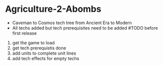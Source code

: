 # Agriculture-2-Abombs
- Caveman to Cosmos tech tree from Ancient Era to Modern
- All techs added but tech prerequisites need to be added
#TODO before first release
1. get the game to load
2. get tech prerequistis done
3. add units to complete unit lines
4. add tech effects for empty techs
